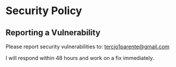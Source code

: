 # Security Policy

## Reporting a Vulnerability

Please report security vulnerabilities to: tercio1parente@gmail.com

I will respond within 48 hours and work on a fix immediately.
